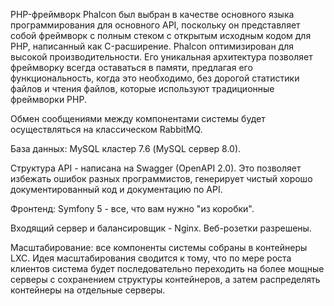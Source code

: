 PHP-фреймворк Phalcon был выбран в качестве основного языка программирования для основного API, поскольку он представляет собой фреймворк с полным стеком с открытым исходным кодом для PHP, написанный как C-расширение. Phalcon оптимизирован для высокой производительности. Его уникальная архитектура позволяет фреймворку всегда оставаться в памяти, предлагая его функциональность, когда это необходимо, без дорогой статистики файлов и чтения файлов, которые используют традиционные фреймворки PHP.

Обмен сообщениями между компонентами системы будет осуществляться на классическом RabbitMQ.

База данных: MySQL кластер 7.6 (MySQL сервер 8.0).

Структура API - написана на Swagger (OpenAPI 2.0). Это позволяет избежать ошибок разных программистов, генерирует чистый хорошо документированный код и документацию по API.

Фронтенд: Symfony 5 - все, что вам нужно "из коробки".

Входящий сервер и балансировщик - Nginx. Веб-розетки разрешены.

Масштабирование: все компоненты системы собраны в контейнеры LXC. Идея масштабирования сводится к тому, что по мере роста клиентов система будет последовательно переходить на более мощные серверы с сохранением структуры контейнеров, а затем распределять контейнеры на отдельные серверы.

